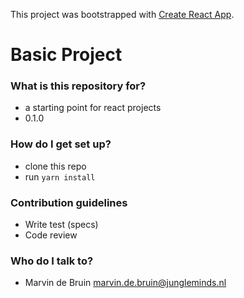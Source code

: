 This project was bootstrapped with [Create React App](https://github.com/facebookincubator/create-react-app).

# Basic Project #

### What is this repository for? ###

* a starting point for react projects
* 0.1.0

### How do I get set up? ###

* clone this repo
* run `yarn install`

### Contribution guidelines ###

* Write test (specs)
* Code review

### Who do I talk to? ###

* Marvin de Bruin <marvin.de.bruin@jungleminds.nl>
